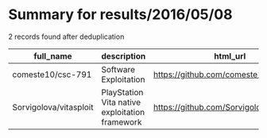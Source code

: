
# Summary for results/2016/05/08
    
2 records found after deduplication

| full_name | description | html_url | matched_list | matched_count | pushed_at | size | stargazers_count | language | forks_count |
|------------------------|------------------------------------------------|-------------------------------------------|----------------|-----------------|---------------------------|--------|--------------------|------------|---------------|
| comeste10/csc-791 | Software Exploitation | https://github.com/comeste10/csc-791 | ['exploit'] | 1 | 2016-05-08 00:05:46+00:00 | 16 | 0 | Python | 0 |
| Sorvigolova/vitasploit | PlayStation Vita native exploitation framework | https://github.com/Sorvigolova/vitasploit | ['exploit'] | 1 | 2016-05-08 20:11:03+00:00 | 116 | 5 | JavaScript | 0 |
